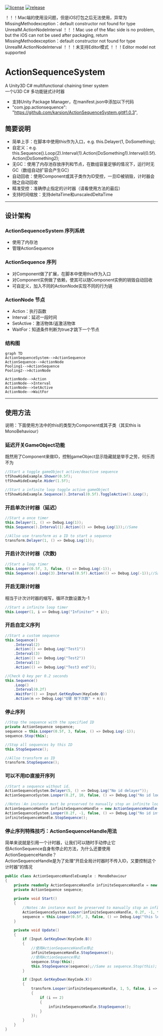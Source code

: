 [![license](http://img.shields.io/badge/license-MIT-blue.svg)](https://github.com/karsion/ActionSequenceSystem/master/LICENSE.TXT)
[![release](https://img.shields.io/badge/release-v1.0.2-blue.svg)](https://github.com/karsion/ActionSequenceSystem/master/releases)

！！！Mac端的使用没问题，但是iOS打包之后无法使用，异常为MissingMethodexception：default constructor not found for type UnrealM.ActionNodeInterval
！！！Mac use of the Mac side is no problem, but the iOS can not be used after packaging, return MissingMethodexception：default constructor not found for type UnrealM.ActionNodeInterval
！！！未支持Editor模式
！！！Editor model not supported

# ActionSequenceSystem
A Unity3D C# multifunctional chaining timer system<br>
一个U3D C# 多功能链式计时器
- 支持Unity Package Manager，在manifest.json中添加以下代码
- "com.jpp.actionsequence": "https://github.com/karsion/ActionSequenceSystem.git#1.0.3",

## 简要说明 
- 简单上手：在脚本中使用this作为入口，e.g. this.Delayer(1, DoSomething);
- 自定义：e.g. this.Sequence().Loop(2).Interval(1).Action(DoSomething1).Interval(0.5f).Action(DoSomething2);
- 无GC：使用了内存池存放序列和节点，在数组容量足够的情况下，运行时无GC（数组自动扩容会产生GC）
- 自动回收：使用Component或其子类作为ID受控，一旦ID被销毁，计时器会随之自动回收
- 精准受控：准确停止指定的计时器（请看使用方法的最后）
- 支持时间缩放：支持deltaTime和unscaledDeltaTime

---

## 设计架构 
### ActionSequenceSystem 序列系统
- 使用了内存池
- 管理ActionSequence

### ActionSequence 序列
- 对Component做了扩展，在脚本中使用this作为入口 
- 对Component实例做了依赖，使其可以随Component实例的销毁自动回收
- 可自定义，加入不同的ActionNode实现不同的行为链

### ActionNode 节点
- Action：执行函数
- Interval：延迟一段时间
- SetActive：激活物体/返激活物体
- WaitFor：知道条件判断为true才跳下一个节点

### 结构图
```
graph TD
ActionSequenceSystem-->ActionSequence
ActionSequence-->ActionNode
Pooling1-->ActionSequence
Pooling2-->ActionNode

ActionNode-->Action
ActionNode-->Interval
ActionNode-->SetActive
ActionNode-->WaitFor
```

---

## 使用方法
说明：下面使用方法中的this的类型为Component或其子类（其实this is MonoBehaviour）
### 延迟开关GameObject功能
既然用了Component来做ID，控制gameObject显示隐藏就是举手之劳，何乐而不为
``` csharp
//Start a toggle gameObject active/deactive sequence
tfShowHideExample.Shower(0.5f);
tfShowHideExample.Hider(1.5f);

//Start a infinite loop toggle active gameObject
tfShowHideExample.Sequence().Interval(0.5f).ToggleActive().Loop();
```

### 开启单次计时器（延迟）
``` csharp
//Start a once timer
this.Delayer(1, () => Debug.Log(1));
this.Sequence().Interval(1).Action(() => Debug.Log(1));//Same

//Allso use transform as a ID to start a sequence
transform.Delayer(1, () => Debug.Log(1));
```

### 开启计次计时器（次数)
``` csharp
//Start a loop timer
this.Looper(0.5f, 3, false, () => Debug.Log(-1));
this.Sequence().Loop(3).Interval(0.5f).Action(() => Debug.Log(-1));//Same
```

### 开启无限计时器
相当于计次计时器的缩写，循环次数设置为-1
``` csharp
//Start a infinite loop timer
this.Looper(1, i => Debug.Log("Infiniter" + i));
```

### 开启自定义序列
``` csharp
//Start a custom sequence
this.Sequence()
    .Interval(2)
    .Action(() => Debug.Log("Test1"))
    .Interval(3)
    .Action(() => Debug.Log("Test2"))
    .Interval(1)
    .Action(() => Debug.Log("Test3 end"));

//Check Q key per 0.2 seconds
this.Sequence()
    .Loop()
    .Interval(0.2f)
    .WaitFor(() => Input.GetKeyDown(KeyCode.Q))
    .Action(n => Debug.Log("Q键 按下次数" + n));
```

### 停止序列
``` csharp
//Stop the sequence with the specified ID
private ActionSequence sequence;
sequence = this.Looper(0.5f, 3, false, () => Debug.Log(-1));
sequence.Stop(this);

//Stop all sequences by this ID
this.StopSequence();

//Allso transform as ID
transform.StopSequence();
```

### 可以不用ID直接开序列
``` csharp
//Start a sequence without id.
ActionSequenceSystem.Delayer(5, () => Debug.Log("No id delayer"));
ActionSequenceSystem.Looper(0.2f, 10, false, () => Debug.Log("No id looper"));

//Notes：An instance must be preserved to manually stop an infinite loop sequence.
ActionSequenceHandle infiniteSequenceHandle = new ActionSequenceHandle();
ActionSequenceSystem.Looper(0.2f, -1, false, () => Debug.Log("No id infinite looper")).SetHandle(infiniteSequenceHandle);
infiniteSequenceHandle.StopSequence();
```

### 停止序列特殊技巧：ActionSequenceHandle用法
简单来说就是引用一个计时器，让我们可以随时手动停止它<br>
但ActionSequence自身有停止的方法，为什么还要使用ActionSequenceHandle？<br>
ActionSequenceHandle是为了处理“开启全局计时器时不传入ID，又要控制这个计时器”的情况
``` csharp
public class ActionSequenceHandleExample : MonoBehaviour
{
    private readonly ActionSequenceHandle infiniteSequenceHandle = new ActionSequenceHandle();
    private ActionSequence sequence;
    
    private void Start()
    {
        //Notes：An instance must be preserved to manually stop an infinite loop sequence.
        ActionSequenceSystem.Looper(infiniteSequenceHandle, 0.2f, -1, false, () => Debug.Log("No id infinite looper"));
        sequence = this.Looper(0.5f, 3, false, () => Debug.Log("this looper"));
    }

    private void Update()
    {
        if (Input.GetKeyDown(KeyCode.B))
        {
            //使用ActionSequenceHandle停止
            infiniteSequenceHandle.StopSequence();
            //使用ActionSequence停止
            sequence.Stop(this);
            this.StopSequence(sequence);//Same as sequence.Stop(this);
        }

        if (Input.GetKeyDown(KeyCode.X))
        {
            transform.Looper(infiniteSequenceHandle, 1, 5, false, i =>
            {
                if (i == 2)
                {
                    infiniteSequenceHandle.StopSequence();
                }
            });
        }
    }
}
```
